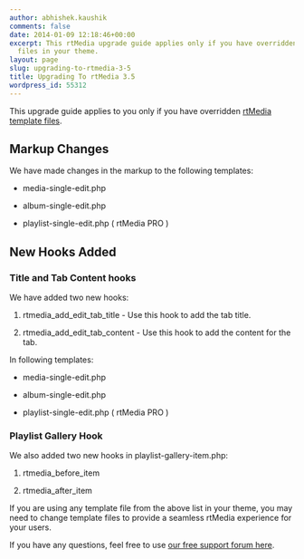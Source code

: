 ```yaml
---
author: abhishek.kaushik
comments: false
date: 2014-01-09 12:18:46+00:00
excerpt: This rtMedia upgrade guide applies only if you have overridden default template
  files in your theme.
layout: page
slug: upgrading-to-rtmedia-3-5
title: Upgrading To rtMedia 3.5
wordpress_id: 55312
---
```


This upgrade guide applies to you only if you have overridden [rtMedia template files](https://rtcamp.com/rtmedia/docs/developer/templating-system/).


## Markup Changes


We have made changes in the markup to the following templates:



	
  * media-single-edit.php

	
  * album-single-edit.php

	
  * playlist-single-edit.php ( rtMedia PRO )




## New Hooks Added




### Title and Tab Content hooks


We have added two new hooks:



	
  1. rtmedia_add_edit_tab_title - Use this hook to add the tab title.

	
  2. rtmedia_add_edit_tab_content - Use this hook to add the content for the tab.


In following templates:

	
  * media-single-edit.php

	
  * album-single-edit.php

	
  * playlist-single-edit.php ( rtMedia PRO )




### Playlist Gallery Hook


We also added two new hooks in playlist-gallery-item.php:



	
  1. rtmedia_before_item

	
  2. rtmedia_after_item


If you are using any template file from the above list in your theme, you may need to change template files to provide a seamless rtMedia experience for your users.

If you have any questions, feel free to use [our free support forum here](https://rtcamp.com/support/forum/rtmedia/).
